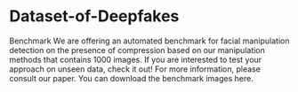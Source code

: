 # Dataset-of-Deepfakes

Benchmark
We are offering an automated benchmark for facial manipulation detection on the presence of compression based on our manipulation methods that contains 1000 images. If you are interested to test your approach on unseen data, check it out! For more information, please consult our paper. You can download the benchmark images here.

